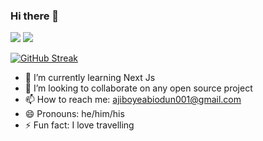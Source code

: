 ### Hi there 👋

<!--
**JayB-maker/JayB-maker** is a ✨ _special_ ✨ repository because its `README.md` (this file) appears on your GitHub profile.

Here are some ideas to get you started:
-->
<p>
<img src = "https://github-readme-stats.vercel.app/api/top-langs/?username=JayB-maker&hide=&theme=blue-green">
<img style={{height:"100%"}} src= "https://github-readme-stats.vercel.app/api?username=JayB-maker&show_icons=true&theme=radical">
</p>

<p>

</p>

[![GitHub Streak](https://streak-stats.demolab.com/?user=JayB-maker)](https://git.io/streak-stats)

- 🌱 I’m currently learning Next Js
- 👯 I’m looking to collaborate on any open source project
- 📫 How to reach me: ajiboyeabiodun001@gmail.com
- 😄 Pronouns: he/him/his
- ⚡ Fun fact: I love travelling
